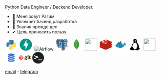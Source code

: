 
Python Data Engineer / Dackend Developer.

- 👋 Меня зовут Рагим
- 👀 Увлекает бэкенд разработка
- 📕 Знания прежде дел
- ✔ Цель приносить пользу

<img src="https://github.com/devicons/devicon/blob/master/icons/python/python-original.svg" title="Python" alt="Python" width="40" height="40"/>&nbsp;
<img src="https://github.com/devicons/devicon/blob/master/icons/fastapi/fastapi-original.svg" title="Fastapi" alt="Fastapi" width="40" height="40"/>&nbsp;
<img src="https://github.com/plantuml-stdlib/gilbarbara-plantuml-sprites/blob/master/pngs/airflow.png" title="Airflow" alt="Airflow"/>&nbsp;
<img src="https://github.com/devicons/devicon/blob/master/icons/postgresql/postgresql-original.svg" title="" alt="" width="40" height="40"/>&nbsp;
<img src="https://github.com/devicons/devicon/blob/master/icons/mongodb/mongodb-original.svg" title="" alt="" width="40" height="40"/>&nbsp;
<img src="https://github.com/plantuml-stdlib/gilbarbara-plantuml-sprites/blob/master/pngs/elasticsearch.png" title="" alt="" width="40" height="40"/>&nbsp;
<img src="https://github.com/devicons/devicon/blob/master/icons/redis/redis-original.svg" title="" alt="" width="40" height="40"/>&nbsp;
<img src="https://github.com/devicons/devicon/blob/master/icons/docker/docker-original.svg" title="Docker" alt="docker compose up" width="40" height="40"/>&nbsp;
<img src="https://github.com/devicons/devicon/blob/master/icons/linux/linux-plain.svg" title="" alt="" width="40" height="40"/>&nbsp;
<img src="https://github.com/plantuml-stdlib/gilbarbara-plantuml-sprites/blob/master/pngs/hadoop.png" title="" alt="" width="40" height="40"/>&nbsp;
<img alt="SQL" width="40" src="https://raw.githubusercontent.com/github/explore/80688e429a7d4ef2fca1e82350fe8e3517d3494d/topics/sql/sql.png" />
<img alt="Git" width="40" src="https://raw.githubusercontent.com/github/explore/80688e429a7d4ef2fca1e82350fe8e3517d3494d/topics/git/git.png" />
<img alt="Bash" width="40" src="https://raw.githubusercontent.com/github/explore/80688e429a7d4ef2fca1e82350fe8e3517d3494d/topics/terminal/terminal.png" />


[email](mailto:mail@iragim.ru) - [telegram](https://t.me/abdurahim_dag)
